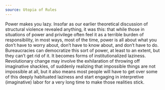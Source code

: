```yaml
---
source: Utopia of Rules
---
```


Power makes you lazy. Insofar as our earlier theoretical discussion of structural violence
revealed anything, it was this: that while those in situations of power and privilege often
feel it as a terrible burden of responsibility, in most ways, most of the time, power is all
about what you don’t have to worry about, don’t have to know about, and don’t have to do.
Bureaucracies can democratize this sort of power, at least to an extent, but they can’t get rid
of it. It becomes forms of institutionalized laziness. Revolutionary change may involve the
exhilaration of throwing off imaginative shackles, of suddenly realizing that impossible
things are not impossible at all, but it also means most people will have to get over some of
this deeply habituated laziness and start engaging in interpretive (imaginative) labor for a
very long time to make those realities stick.
